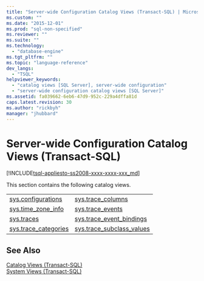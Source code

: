 ```yaml
---
title: "Server-wide Configuration Catalog Views (Transact-SQL) | Microsoft Docs"
ms.custom: ""
ms.date: "2015-12-01"
ms.prod: "sql-non-specified"
ms.reviewer: ""
ms.suite: ""
ms.technology: 
  - "database-engine"
ms.tgt_pltfrm: ""
ms.topic: "language-reference"
dev_langs: 
  - "TSQL"
helpviewer_keywords: 
  - "catalog views [SQL Server], server-wide configuration"
  - "server-wide configuration catalog views [SQL Server]"
ms.assetid: fa039662-6eb6-47d9-952c-229a4dffa81d
caps.latest.revision: 30
ms.author: "rickbyh"
manager: "jhubbard"
---
```

# Server-wide Configuration Catalog Views (Transact-SQL)
[!INCLUDE[tsql-appliesto-ss2008-xxxx-xxxx-xxx_md](../../../database-engine/configure/windows/includes/tsql-appliesto-ss2008-xxxx-xxxx-xxx-md.md)]

  This section contains the following catalog views.  
  
|||  
|-|-|  
|[sys.configurations](../../../relational-databases/reference/system-catalog-views/sys.configurations-transact-sql.md)|[sys.trace_columns](../../../relational-databases/reference/system-catalog-views/sys.trace-columns-transact-sql.md)|  
|[sys.time_zone_info](../../../relational-databases/reference/system-catalog-views/sys.time-zone-info-transact-sql.md)|[sys.trace_events](../../../relational-databases/reference/system-catalog-views/sys.trace-events-transact-sql.md)|  
|[sys.traces](../../../relational-databases/reference/system-catalog-views/sys.traces-transact-sql.md)|[sys.trace_event_bindings](../../../relational-databases/reference/system-catalog-views/sys.trace-event-bindings-transact-sql.md)|  
|[sys.trace_categories](../../../relational-databases/reference/system-catalog-views/sys.trace-categories-transact-sql.md)|[sys.trace_subclass_values](../../../relational-databases/reference/system-catalog-views/sys.trace-subclass-values-transact-sql.md)|  
  
## See Also  
 [Catalog Views &#40;Transact-SQL&#41;](../../../relational-databases/reference/system-catalog-views/catalog-views-transact-sql.md)   
 [System Views &#40;Transact-SQL&#41;](http://msdn.microsoft.com/en-US/library/ms177862(SQL.130).aspx)  
  
  